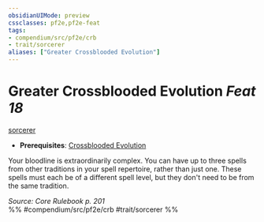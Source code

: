 ```yaml
---
obsidianUIMode: preview
cssclasses: pf2e,pf2e-feat
tags:
- compendium/src/pf2e/crb
- trait/sorcerer
aliases: ["Greater Crossblooded Evolution"]
---
```

# Greater Crossblooded Evolution  *Feat 18*  
[sorcerer](rules/traits/sorcerer.md "Sorcerer Class Trait")  

- **Prerequisites**: [Crossblooded Evolution](compendium/feats/crossblooded-evolution.md)

Your bloodline is extraordinarily complex. You can have up to three spells from other traditions in your spell repertoire, rather than just one. These spells must each be of a different spell level, but they don't need to be from the same tradition.

*Source: Core Rulebook p. 201*  
%% #compendium/src/pf2e/crb #trait/sorcerer %%